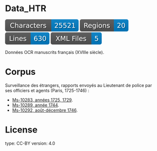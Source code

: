 # Data_HTR

![characters badge](badges/characters.svg) ![regions badge](badges/regions.svg) ![lines badge](badges/lines.svg) ![files badge](badges/files.svg)

 Données OCR manuscrits français (XVIIIe siècle).

# Corpus

Surveillance des étrangers, rapports envoyés au Lieutenant de police par ses officiers et agents (Paris, 1725-1746) :

<ul>
	<li><a href="https://gallica.bnf.fr/ark:/12148/btv1b10724224z/f1.item">Ms-10283, années 1725, 1729</a>.</li>
	<li><a href="https://gallica.bnf.fr/ark:/12148/btv1b107242563/f1.item">Ms-10289, année 1744</a>.</li>
	<li><a href="https://gallica.bnf.fr/ark:/12148/btv1b107241145/f1.item">Ms-10292, août-décembre 1746</a>.</li>
</ul>



# License
  type: CC-BY
  version: 4.0
